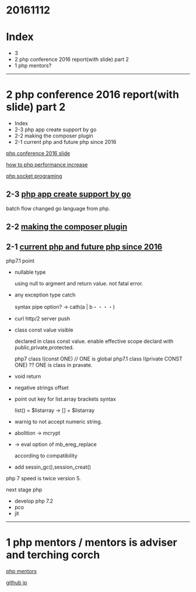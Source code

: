 # 20161112

# Index
- 3 
- 2 php conference 2016 report(with slide) part 2
- 1 php mentors?




----------------------

# 2 php conference 2016 report(with slide) part 2

- Index
- 2-3 php app create support by go
- 2-2 making the composer plugin
- 2-1 current php and future php since 2016

[php conference 2016 slide](https://freelance.levtech.jp/guide/detail/74/)


[how to php performance increase](http://inside.pixiv.net/entry/2016/10/25/093000)

[php socket programing](http://slides.com/ryoutsunomiya/php-socket-programming#/)



## 2-3 [php app create support by go](https://freelance.levtech.jp/guide/detail/1/)

batch flow changed go language from php.


## 2-2 [making the composer plugin](https://speakerdeck.com/hirak/phpcon2016)



## 2-1 [current php and future php since 2016](http://www.slideshare.net/hirokawa/php2016-68096757)

php7.1 point 

- nullable type

    using null to argment and return value.
    not fatal error.

- any exception type catch

    syntax pipe option?
    -> cath(a | b・・・・) 

- curl http/2 server push

- class const value visible

    declared in class const value.
    enable effective scope declard with public,private,protected.

    php7    class I(const ONE) // ONE is global
    php7.1  class I(private CONST ONE) ?? ONE is class in pravate.

- void return
- negative strings offset

- point out key for list.array brackets syntax 

    list() = $listarray -> [] = $listarray


- warnig to not accept numeric string.
- abolition -> mcrypt

- -> eval option of mb_ereg_replace

    according to compatibility

- add sessin_gc(),session_creat()

php 7 speed is twice version 5.


next stage php
- develop php 7.2
- pco
- jit


----------------------

# 1 php mentors / mentors is adviser and terching corch

[php mentors](http://phpmentors.jp/)

[github jp](https://github.com/phpmentors-jp)

